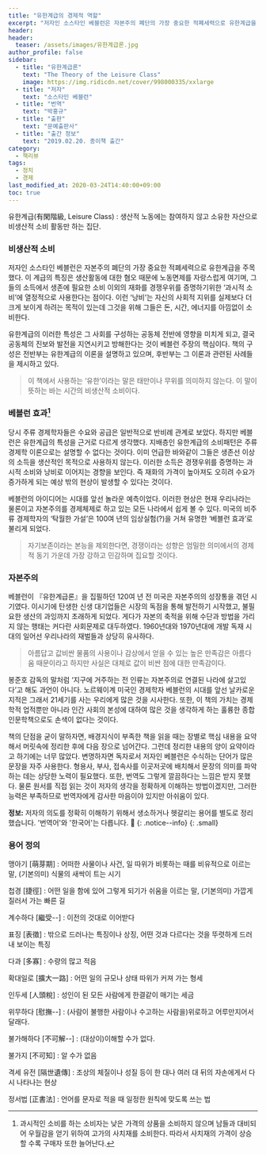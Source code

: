 ```yaml
---
title: "유한계급의 경제적 역할"
excerpt: "저자인 소스타인 베블런은 자본주의 폐단의 가장 중요한 적폐세력으로 유한계급을 주목했다. 이 계급의 특징은 생산활동에 대한 혐오 때문에 노동면제를 자랑스럽게 여기며,  그들의 소득에서 생존에 필요한 소비 이외의 재화를 경쟁우위를 증명하기위한 ‘과시적 소비’에 열정적으로 사용한다는 점이다."
header:
header:
  teaser: /assets/images/유한계급론.jpg
author_profile: false
sidebar:
  - title: "유한계급론"
    text: "The Theory of the Leisure Class"
    image: https://img.ridicdn.net/cover/998000335/xxlarge
  - title: "저자"
    text: "소스타인 베블런"
  - title: "번역"
    text: "박홍규"
  - title: "출판"
    text: "문예출판사"
  - title: "출간 정보"
    text: "2019.02.20. 종이책 출간"
category:
  - 책리뷰
tags:
  - 정치
  - 경제
last_modified_at: 2020-03-24T14:40:00+09:00
toc: true
---
```


유한계급(有閑階級, Leisure Class)
: 생산적 노동에는 참여하지 않고 소유한 자산으로 비생산적 소비 활동만 하는 집단.

### 비생산적 소비

저자인 소스타인 베블런은 자본주의 폐단의 가장 중요한 적폐세력으로 유한계급을 주목했다. 이 계급의 특징은 생산활동에 대한 혐오 때문에 노동면제를 자랑스럽게 여기며,  그들의 소득에서 생존에 필요한 소비 이외의 재화를 경쟁우위를 증명하기위한 ‘과시적 소비’에 열정적으로 사용한다는 점이다. 이런 ‘낭비’는 자신의 사회적 지위를 실제보다 더 크게 보이게 하려는 목적이 있는데 그것을 위해 그들은 돈, 시간, 에너지를 아낌없이 소비한다. 

유한계급의 이러한 특성은 그 사회를 구성하는 공동체 전반에 영향을 미치게 되고, 결국 공동체의 진보와 발전을 지연시키고 방해한다는 것이 베블런 주장의 핵심이다. 책의 구성은 전반부는 유한계급의 이론을 설명하고 있으며, 후반부는 그 이론과 관련된 사례들을 제시하고 있다. 

> 이 책에서 사용하는 ‘유한’이라는 말은 태만이나 무위를 의미하지 않는다. 이 말이 뜻하는 바는 시간의 비생산적 소비이다.

### 베블런 효과[^1]

당시 주류 경제학자들은 수요와 공급은 일반적으로 반비례 관계로 보았다. 하지만 베블런은 유한계급의 특성을 근거로 다르게 생각했다. 지배층인 유한계급의 소비패턴은 주류 경제학 이론으로는 설명할 수 없다는 것이다. 이미 언급한 바와같이 그들은 생존선 이상의 소득을 생산적인 목적으로 사용하지 않는다. 이러한 소득은 경쟁우위를 증명하는 과시적 소비와 낭비로 이어지는 경향을 보인다. 즉 재화의 가격이 높아져도 오히려 수요가 증가하게 되는 예상 밖의 현상이 발생할 수 있다는 것이다.

베블런의 아이디어는 시대를 앞선 놀라운 예측이었다. 이러한 현상은 현재 우리나라는 물론이고 자본주의를 경제체제로 하고 있는 모든 나라에서 쉽게 볼 수 있다. 미국의 비주류 경제학자의 ‘탁월한 가설’은 100여 년의 임상실험(?)을 거쳐 유명한 ‘베블런 효과’로 불리게 되었다.

> 자기보존이라는 본능을 제외한다면, 경쟁이라는 성향은 엄밀한 의미에서의 경제적 동기 가운데 가장 강하고 민감하며 집요할 것이다.

### 자본주의

베블런이 『유한계급론』을 집필하던 120여 년 전 미국은 자본주의의 성장통을 겪던 시기였다. 이시기에 탄생한 신생 대기업들은 시장의 독점을 통해 발전하기 시작했고, 불필요한 생산의 과잉까지 초래하게 되었다. 게다가 자본의 축적을 위해 수단과 방법을 가리지 않는 행태는 커다란 사회문제로 대두하였다.  1960년대와 1970년대에 개발 독재 시대의 일어선 우리나라의 재벌들과 상당히 유사하다. 

> 아름답고 값비싼 물품의 사용이나 감상에서 얻을 수 있는 높은 만족감은 아름다움 때문이라고 하지만 사실은 대체로 값이 비싼 점에 대한 만족감이다.

봉준호 감독의 말처럼 ‘지구에 거주하는 전 인류는 자본주의로 연결된 나라에 살고있다’고 해도 과언이 아니다. 노르웨이계 미국인 경제학자 베블런의 시대를 앞선 날카로운 지적은 그래서 21세기를 사는 우리에게 많은 것을 시사한다. 또한, 이 책의 가치는 경제학적 업적뿐만 아니라 인간 사회의 본성에 대하여 많은 것을 생각하게 하는 훌륭한 종합 인문학책으로도 손색이 없다는 것이다. 

책의 단점을 굳이 말하자면, 배경지식이 부족한 책을 읽을 때는 장별로 핵심 내용을 요약해서 머릿속에 정리한 후에 다음 장으로 넘어간다. 그런데 정리한 내용의 양이 요약이라고 하기에는 너무 많았다. 변명하자면 독자로서 저자인 베블런은 수식하는 단어가 많은 문장을 자주 사용한다. 형용사, 부사, 접속사를 이곳저곳에 배치해서 문장의 의미를 파악하는 데는 상당한 노력이 필요했다. 또한, 번역도 그렇게 깔끔하다는 느낌은 받지 못했다. 물론 원서를 직접 읽는 것이 저자의 생각을 정확하게 이해하는 방법이겠지만, 그러한 능력은 부족하므로 번역자에게 감사한 마음이야 있지만 아쉬움이 있다.

**정보:** 저자의 의도를 정확히 이해하기 위해서 생소하거나 헷갈리는 용어를 별도로 정리했습니다. '번역어'와 '한국어'는 다릅니다. 🥵
{: .notice--info}
{: .small}

### 용어 정의

맹아기 [萌芽期]
: 어떠한 사물이나 사건, 일 따위가 비롯하는 때를 비유적으로 이르는 말, (기본의미) 식물의 새싹이 트는 시기

첩경 [捷徑]
: 어떤 일을 함에 있어 그렇게 되기가 쉬움을 이르는 말, (기본의미) 가깝게 질러서 가는 빠른 길

계수하다 [繼受--]
: 이전의 것대로 이어받다

표징 [表徵]
: 밖으로 드러나는 특징이나 상징, 어떤 것과 다르다는 것을 뚜렷하게 드러내 보이는 특징

다과 [多寡]
: 수량의 많고 적음

확대일로 [擴大一路]
: 어떤 일의 규모나 상태 따위가 커져 가는 형세

인두세 [人頭稅]
: 성인이 된 모든 사람에게 한결같이 매기는 세금

위무하다 [慰撫--]
: (사람이 불행한 사람이나 수고하는 사람을)위로하고 어루만지어서 달래다.

불가해하다 [不可解--]
: (대상이)이해할 수가 없다.

불가지 [不可知]
: 알 수가 없음

격세 유전 [隔世遺傳]
: 조상의 체질이나 성질 등이 한 대나 여러 대 뒤의 자손에게서 다시 나타나는 현상

정서법 [正書法]
: 언어를 문자로 적을 때 일정한 원칙에 맞도록 쓰는 법



[^1]: 과시적인 소비를 하는 소비자는 낮은 가격의 상품을 소비하지 않으며 남들과 대비되어 우월감을 얻기 위하여 고가의 사치재를 소비한다. 따라서 사치재의 가격이 상승할 수록 구매자 또한 늘어난다.





